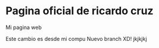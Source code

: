 # Pagina oficial de ricardo cruz
Mi pagina web

Este cambio es desde mi compu
Nuevo branch XD!
jkjkjkj